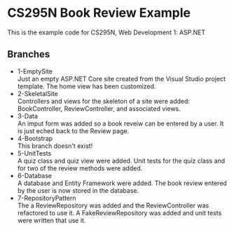# CS295N Book Review Example
This is the example code for CS295N, Web Development 1: ASP.NET

## Branches

- 1-EmptySite  
  Just an empty ASP.NET Core site created from the Visual Studio project template. The home view has been customized.
- 2-SkeletalSite  
  Controllers and views for the skeleton of a site were added: BookController, ReviewController, and associated views.
- 3-Data  
  An imput form was added so a book reveiw can be entered by a user. It is just eched back to the Review page.
- 4-Bootstrap  
  This branch doesn't exist!
- 5-UnitTests  
  A quiz class and quiz view were added. Unit tests for the quiz class and for two of the review methods were added.
- 6-Database  
  A database and Entity Framework were added. The book review entered by the user is now stored in the database.
- 7-RepositoryPattern  
  The a ReviewRepository was added and the ReviewController was refactored to use it. A FakeReviewRepository was added and unit tests were written that use it.
